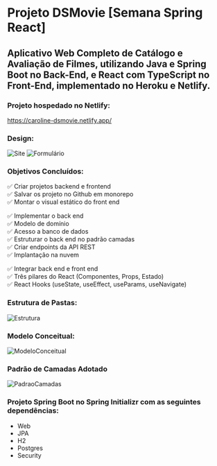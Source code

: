 # Projeto DSMovie [Semana Spring React]

## Aplicativo Web Completo de Catálogo e Avaliação de Filmes, utilizando Java e Spring Boot no Back-End, e React com TypeScript no Front-End, implementado no Heroku e Netlify.

### Projeto hospedado no Netlify:
https://caroline-dsmovie.netlify.app/

### Design:
![Site](https://user-images.githubusercontent.com/86432393/158091975-12b913db-c879-4281-b10c-dfa7b3a08591.png)
![Formulário](https://user-images.githubusercontent.com/86432393/158091979-25db1941-dc4f-4579-87b1-e9e0e0a6c599.png)

### Objetivos Concluídos:

✅ Criar projetos backend e frontend <br>
✅ Salvar os projeto no Github em monorepo <br>
✅ Montar o visual estático do front end <br>

✅ Implementar o back end <br>
✅ Modelo de domínio <br>
✅ Acesso a banco de dados <br>
✅ Estruturar o back end no padrão camadas <br>
✅ Criar endpoints da API REST <br>
✅ Implantação na nuvem <br>

✅ Integrar back end e front end <br>
✅ Três pilares do React (Componentes, Props, Estado) <br>
✅ React Hooks (useState, useEffect, useParams, useNavigate) <br>

### Estrutura de Pastas:
![Estrutura](https://user-images.githubusercontent.com/86432393/158092145-1c69a205-0551-4b4e-ae3c-bde620375008.png)

### Modelo Conceitual:
![ModeloConceitual](https://user-images.githubusercontent.com/86432393/158092949-52ab3aed-3871-493f-a103-c7b0a9b0ceb0.png)

### Padrão de Camadas Adotado
![PadraoCamadas](https://user-images.githubusercontent.com/86432393/158093116-52f8712b-dd42-4544-a0ab-7c41af98bf28.png)

### Projeto Spring Boot no Spring Initializr com as seguintes dependências:

* Web
* JPA
* H2
* Postgres
* Security

